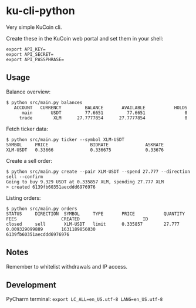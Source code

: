 # ku-cli-python
Very simple KuCoin cli. 

Create these in the KuCoin web portal and set them in your shell:

```
export API_KEY=
export API_SECRET=
export API_PASSPHRASE=
```

## Usage

Balance overview:
```
$ python src/main.py balances
   ACCOUNT   CURRENCY         BALANCE       AVAILABLE           HOLDS
      main       USDT         77.6651         77.6651               0
     trade        XLM      27.7777854      27.7777854               0
```

Fetch ticker data:
```
$ python src/main.py ticker --symbol XLM-USDT
SYMBOL     PRICE                BIDRATE              ASKRATE
XLM-USDT   0.33666              0.336675             0.33676
```

Create a sell order:
```
$ python src/main.py create --pair XLM-USDT --spend 27.777 --direction sell --confirm
Going to buy 9.329 USDT at 0.335857 XLM, spending 27.777 XLM
> created 6139fb60351aecddd6976976
```

Listing orders:
```
$ python src/main.py orders
STATUS     DIRECTION  SYMBOL     TYPE       PRICE           QUANTITY        FEES                 CREATED                        ID
closed     sell       XLM-USDT   limit      0.335857        27.777          0.009329099889       1631189856030                  6139fb60351aecddd6976976
```

## Notes
Remember to whitelist withdrawals and IP access.

## Development
PyCharm terminal: `export LC_ALL=en_US.utf-8 LANG=en_US.utf-8`
